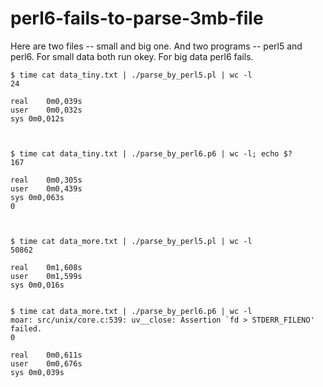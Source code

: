 # perl6-fails-to-parse-3mb-file

Here are two files -- small and big one. 
And two programs -- perl5 and perl6. 
For small data both run okey. 
For big data perl6 fails. 

```
$ time cat data_tiny.txt | ./parse_by_perl5.pl | wc -l 
24

real	0m0,039s
user	0m0,032s
sys	0m0,012s



$ time cat data_tiny.txt | ./parse_by_perl6.p6 | wc -l; echo $?
167

real	0m0,305s
user	0m0,439s
sys	0m0,063s
0



$ time cat data_more.txt | ./parse_by_perl5.pl | wc -l 
50862

real	0m1,608s
user	0m1,599s
sys	0m0,016s


$ time cat data_more.txt | ./parse_by_perl6.p6 | wc -l 
moar: src/unix/core.c:539: uv__close: Assertion `fd > STDERR_FILENO' failed.
0

real	0m0,611s
user	0m0,676s
sys	0m0,039s

```
